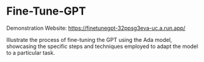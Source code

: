 # Fine-Tune-GPT

Demonstration Website: https://finetunegpt-32ppsg3eva-uc.a.run.app/


Illustrate the process of fine-tuning the GPT using the Ada model, showcasing the specific steps and techniques employed to adapt the model to a particular task.


